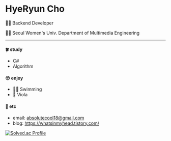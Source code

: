 # HyeRyun Cho

👩‍💻 Backend Developer

👩‍🎓 Seoul Women's Univ. Department of Multimedia Engineering

---

#### 🍀 study
 - C#
 - Algorithm

#### 😙 enjoy
- 🏊‍♀️ Swimming
- 🎻 Viola

#### 📧 etc  
- email: absolutecool18@gmail.com
- blog: https://whatsinmyhead.tistory.com/

[![Solved.ac Profile](http://mazassumnida.wtf/api/v2/generate_badge?boj=batsy_22)](https://solved.ac/batsy_22/)
